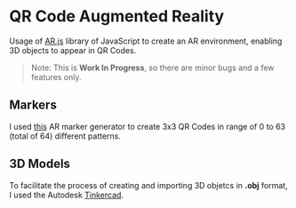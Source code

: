 # QR Code Augmented Reality 
Usage of [AR.js](https://github.com/jeromeetienne/AR.js) library of JavaScript to create an AR environment, enabling 3D objects to appear in QR Codes.
>Note: This is **Work In Progress**, so there are minor bugs and a few features only.

## Markers
I used [this](https://au.gmented.com/app/marker/marker.php) AR marker generator to create 3x3 QR Codes in range of 0 to 63 (total of 64) different patterns.

## 3D Models
To facilitate the process of creating and importing 3D objetcs in **.obj** format, I used the Autodesk [Tinkercad](https://www.tinkercad.com/).
